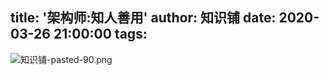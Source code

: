 title: '架构师:知人善用'
author: 知识铺
date: 2020-03-26 21:00:00
tags:
---

![知识铺-pasted-90.png](https:\/\/blog.zshipu.com/tlg/images/pasted-90.png)